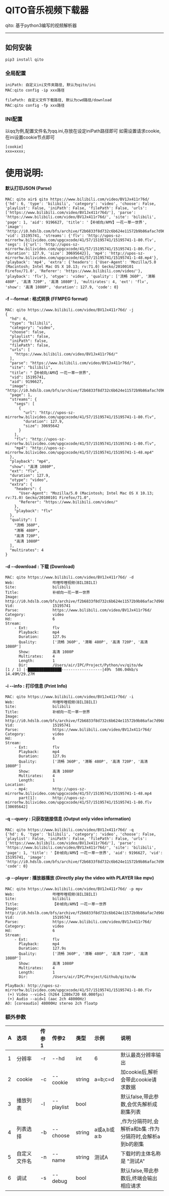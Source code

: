 # QITO音乐视频下载器

qito: 基于python3编写的视频解析器

---

## 如何安装

```
pip3 install qito
```

### 全局配置

```
iniPath: 自定义ini文件夹路径, 默认为qito/ini
MAC:qito config -ip xxx路径

filePath: 自定义文件下载路径, 默认为cwd路径/download
MAC:qito config -fp xxx路径
```

### INI配置

以qq为例,配置文件名为qq.ini,存放在设定iniPath路径即可
如需设置请求cookie,在ini设置cookie节点即可

```
[cookie]
xxx=xxxx;
```

# 使用说明:
#### 默认打印JSON (Parse)
```
MAC: qito air$ qito https://www.bilibili.com/video/BV1Jx411r76d/
{'hd': 6, 'type': 'bilibili', 'category': 'video', 'choose': False, 'playlist': False, 'iniPath': False, 'filePath': False, 'urls': ['https://www.bilibili.com/video/BV1Jx411r76d/'], 'parse': 'https://www.bilibili.com/video/BV1Jx411r76d/', 'site': 'bilibili', 'page': 1, 'aid': 9196627, 'title': '【补帧向/AMV】一花一草一世界', 'image': 'http://i0.hdslb.com/bfs/archive/f2b6833f8d732c6b624e11572b9b86afac7d9687.jpg', 'vid': 15195741, 'streams': {'flv': 'http://upos-sz-mirrorhw.bilivideo.com/upgcxcode/41/57/15195741/15195741-1-80.flv', 'segs': [{'url': 'http://upos-sz-mirrorhw.bilivideo.com/upgcxcode/41/57/15195741/15195741-1-80.flv', 'duration': 127.9, 'size': 30695642}], 'mp4': 'http://upos-sz-mirrorhw.bilivideo.com/upgcxcode/41/57/15195741/15195741-1-48.mp4'}, 'playback': 'mp4', 'extra': {'headers': {'User-Agent': 'Mozilla/5.0 (Macintosh; Intel Mac OS X 10.13; rv:71.0) Gecko/20100101 Firefox/71.0', 'Referer': 'https://www.bilibili.com/video/'}, 'playback': 'flv'}, 'otype': 'video', 'quality': ['流畅 360P', '清晰 480P', '高清 720P', '高清 1080P'], 'multirates': 4, 'ext': 'flv', 'show': '高清 1080P', 'duration': 127.9, 'code': 0}
```
#### -f --format : 格式转换 (FFMPEG format)
```
MAC: qito https://www.bilibili.com/video/BV1Jx411r76d/ -j
{
  "hd": 6,
  "type": "bilibili",
  "category": "video",
  "choose": false,
  "playlist": false,
  "iniPath": false,
  "filePath": false,
  "urls": [
    "https://www.bilibili.com/video/BV1Jx411r76d/"
  ],
  "parse": "https://www.bilibili.com/video/BV1Jx411r76d/",
  "site": "bilibili",
  "title": "【补帧向/AMV】一花一草一世界",
  "vid": 15195741,
  "aid": 9196627,
  "image": "http://i0.hdslb.com/bfs/archive/f2b6833f8d732c6b624e11572b9b86afac7d9687.jpg",
  "page": 1,
  "streams": {
    "segs": [
      {
        "url": "http://upos-sz-mirrorhw.bilivideo.com/upgcxcode/41/57/15195741/15195741-1-80.flv",
        "duration": 127.9,
        "size": 30695642
      }
    ],
    "flv": "http://upos-sz-mirrorhw.bilivideo.com/upgcxcode/41/57/15195741/15195741-1-80.flv",
    "mp4": "http://upos-sz-mirrorhw.bilivideo.com/upgcxcode/41/57/15195741/15195741-1-48.mp4"
  },
  "playback": "mp4",
  "show": "高清 1080P",
  "ext": "flv",
  "duration": 127.9,
  "otype": "video",
  "extra": {
    "headers": {
      "User-Agent": "Mozilla/5.0 (Macintosh; Intel Mac OS X 10.13; rv:71.0) Gecko/20100101 Firefox/71.0",
      "Referer": "https://www.bilibili.com/video/"
    },
    "playback": "flv"
  },
  "quality": [
    "流畅 360P",
    "清晰 480P",
    "高清 720P",
    "高清 1080P"
  ],
  "multirates": 4
}

```

#### -d --download : 下载 (Download)
```
MAC: qito https://www.bilibili.com/video/BV1Jx411r76d/ -d
Web:                 哔哩哔哩视频(BILIBILI)
Site:                bilibili
Title:               补帧向一花一草一世界
Image:               http://i0.hdslb.com/bfs/archive/f2b6833f8d732c6b624e11572b9b86afac7d9687.jpg
Vid:                 15195741
Parse:               https://www.bilibili.com/video/BV1Jx411r76d/
Category:            video
Hd:                  6
Stream:
    - Ext:           flv
      Playback:      mp4
      Duration:      127.9s
      Quality:       ['流畅 360P', '清晰 480P', '高清 720P', '高清 1080P']
      Show:          高清 1080P
      Multirates:    4
      Length:        1
      Dir:           /Users/air/IPC/Project/Python/vv/qito/dw
[1 / 1] |-███████████████------------------|49%  586.04kb/s 14.49M/29.27M 
```
#### -i --info : 打印信息 (Print Info)
```
MAC: qito https://www.bilibili.com/video/BV1Jx411r76d/ -i
Web:                 哔哩哔哩视频(BILIBILI)
Site:                bilibili
Title:               补帧向一花一草一世界
Image:               http://i0.hdslb.com/bfs/archive/f2b6833f8d732c6b624e11572b9b86afac7d9687.jpg
Vid:                 15195741
Parse:               https://www.bilibili.com/video/BV1Jx411r76d/
Category:            video
Hd:                  6
Stream:
    - Ext:           flv
      Playback:      mp4
      Duration:      127.9s
      Quality:       ['流畅 360P', '清晰 480P', '高清 720P', '高清 1080P']
      Show:          高清 1080P
      Multirates:    4
      Length:        1
Location:
    - mp4:           http://upos-sz-mirrorhw.bilivideo.com/upgcxcode/41/57/15195741/15195741-1-48.mp4
      part[1]:       http://upos-sz-mirrorhw.bilivideo.com/upgcxcode/41/57/15195741/15195741-1-80.flv [30695642]
```
#### -q --query : 只获取链接信息 (Output only video information)
```
MAC: qito https://www.bilibili.com/video/BV1Jx411r76d/ -q
{'hd': 6, 'type': 'bilibili', 'category': 'video', 'choose': False, 'playlist': False, 'iniPath': False, 'filePath': False, 'urls': ['https://www.bilibili.com/video/BV1Jx411r76d/'], 'parse': 'https://www.bilibili.com/video/BV1Jx411r76d/', 'site': 'bilibili', 'page': 1, 'title': '【补帧向/AMV】一花一草一世界', 'aid': 9196627, 'vid': 15195741, 'image': 'http://i0.hdslb.com/bfs/archive/f2b6833f8d732c6b624e11572b9b86afac7d9687.jpg', 'code': 0}

```
#### -p --player : 播放器播放 (Directly play the video with PLAYER like mpv)
```
MAC: qito https://www.bilibili.com/video/BV1Jx411r76d/ -p mpv
Web:                 哔哩哔哩视频(BILIBILI)
Site:                bilibili
Title:               【补帧向/AMV】一花一草一世界
Image:               http://i0.hdslb.com/bfs/archive/f2b6833f8d732c6b624e11572b9b86afac7d9687.jpg
Vid:                 15195741
Parse:               https://www.bilibili.com/video/BV1Jx411r76d/
Category:            video
Hd:                  6
Stream:
    - Ext:           flv
      Playback:      mp4
      Duration:      127.9s
      Quality:       ['流畅 360P', '清晰 480P', '高清 720P', '高清 1080P']
      Show:          高清 1080P
      Multirates:    4
      Length:        1
      Dir:           /Users/air/IPC/Project/Github/qito/dw

PlayBack: http://upos-sz-mirrorhw.bilivideo.com/upgcxcode/41/57/15195741/15195741-1-80.flv
 (+) Video --vid=1 (h264 1280x720 60.000fps)
 (+) Audio --aid=1 (aac 2ch 48000Hz)
AO: [coreaudio] 48000Hz stereo 2ch floatp

```
### 额外参数

| A    | 选项    | 传参1    |   传参2  |  类型   |  示例  |  说明  |
|:-----|:----------|:----------|:----------|:----------|:----------|:----------|
| 1    | 分辨率    | -r    | --hd    | int   | 6    | 默认最高分辨率输出   |
| 2    | cookie    | -c    | --cookie    | string    | a=b;c=d    | 加cookie后,解析会带此cookie请求数据   |
| 3    | 播放列表    | -l    | --playlist    | bool    |      | 默认false,带此参数,会优先解析成剧集列表    |
| 4    | 列表选择   | -b    | --choose    | string    | a或a,b或a:b   | ,作为分隔符时,会解析a和b集 :作为分隔符时,会解析a到b的剧集    |
| 5    | 自定义文件名    | -n    | --name   | string   | 测试A    | 下载时的主体名称是 "测试A"    |
| 6    | 调试    | -s    | --debug   | bool    |      | 默认false,带此参数后,终端会输出相应请求    |




